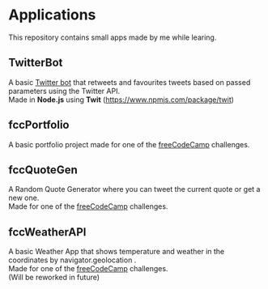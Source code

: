 # Applications
This repository contains small apps made by me while learing. 

## TwitterBot 
A basic [Twitter bot](https://twitter.com/PhoenixGyaan) that retweets and favourites tweets based on passed parameters using the Twitter API.  
Made in **Node.js** using **Twit** (https://www.npmjs.com/package/twit)

## fccPortfolio 
A basic portfolio project made for one of the [freeCodeCamp](https://www.freecodecamp.org/) challenges.

## fccQuoteGen
A Random Quote Generator where you can tweet the current quote or get a new one.  
Made for one of the [freeCodeCamp](https://www.freecodecamp.org/) challenges.

## fccWeatherAPI
A basic Weather App that shows temperature and weather in the coordinates by navigator.geolocation .  
Made for one of the [freeCodeCamp](https://www.freecodecamp.org/) challenges.  
(Will be reworked in future)  